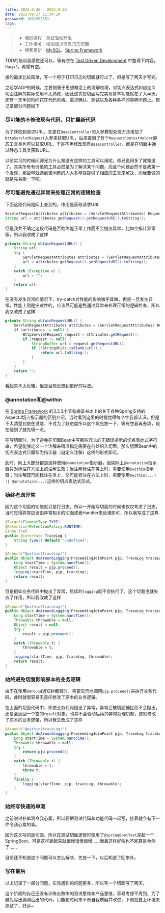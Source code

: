 ```yaml
---
title: 2022.9.26 - 2022.9.30
date: 2022-09-27 11:34:20
password: 1062597351
tags:
---
```


> - 培训课程：测试驱动开发
>- 工作相关：增加请求信息日志切面
> - 博客更新：[MySQL](../../../08/06/mysql/)、[Spring Framework](../../../05/10/spring/)
> 

TDD的培训我感觉还可以，等有空在 [Test Driven Development](../../../09/30/tdd/) 中整理下内容，flag+1，希望有空。

接的需求比较简单，写一个用于打印日志的切面就可以了，但是写了两天才写完。

之前学AOP的时候，主要侧重于思想概念上的理解梳理，对切点表达式和自定义切面注解的实际使用不太熟练，因此这次把切面写完实现基本功能就花了大半天，还有一天半的时间花在代码风格、需求确认、测试以及各种各样的零碎问题上。现记录部分问题如下

### 尽可能的不修改现有代码，只扩展新代码

为了获取到请求URL，先是在`BaseController`的入参模型处理方法增加了`HttpServletRequest`入参来获取URL。后来查到了有个`RequestContextHolder`静态工具类也可以获取URL，于是不再修改现有`BaseController`，而是在切面中通过静态工具类获取URL。

以前实习的时候问师兄为什么知道有这样的工具可以用呢，师兄说用多了就知道了。其实所有有价值的工具必然是为了解决某个问题，而这个问题必然不是我第一个发现，那些早就遇到该问题的人大多早就提供了相应的工具来解决，而我要做的就是先谷歌一下吧。

### 尽可能避免通过异常来处理正常的逻辑检查

下面这段代码是网上查到的，作用是获取请求URL

```java
ServletRequestAttributes attributes = (ServletRequestAttributes) RequestContextHolder.getRequestAttributes();
String url = attributes.getRequest().getRequestURI().toString();
```

但是我并不确定这段代码是否始终能正常工作而不会抛出异常，比如空指针异常等，所以我改成了这样

```java
private String obtainRequestURL() {
    String url;
    try {
        ServletRequestAttributes attributes = (ServletRequestAttributes) RequestContextHolder.getRequestAttributes();
        url = attributes.getRequest().getRequestURI().toString();
    }
    catch (Exception e) {
        url = "";
    }
    return url;
}
```

在没有发生异常的情况下，try-catch对性能的影响微乎其微，但是一旦发生异常，性能上则是灾难性的，应该尽可能避免通过异常来处理正常的逻辑检查，所以我又改成了这样

```java
private String obtainRequestURL() {
    ServletRequestAttributes attributes = (ServletRequestAttributes) RequestContextHolder.getRequestAttributes();
    if (attributes != null) {
        HttpServletRequest request = attributes.getRequest();
        if (request != null) {
            StringBuffer url = request.getRequestURL();
            if (!StringUtils.isBlank(url)) {
                return url.toString();
            }
        }
    }
    return "";
}
```

看起来不太优雅，但是目前没想到更好的写法。

### @annotation和@within

在 [Spring Framework](../../../05/10/spring/) 的3.3.3小节有摘录书本上的关于各种Spring支持的AspectJ切点指示器的区别介绍。当时看到这里的时候觉得每个字我都认识，但是不太清楚到底在说啥，不过为了赶进度所以这个坑先放一下，等有空我再去填，现在碰到了就先填一点。

在写切面时，为了避免在切面Bean中写那些冗长的无错误提示的切点表达式字符串，希望能够定义一个注解来精准指定需要在何处织入切面，那么切面Bean中的切点表达式只需写为指示器（自定义注解）这样的形式即可。

此时，网上大部分都是选择使用`@annotation`指示器，但实际上`@annotation`指示器只对标注在方法上的注解生效；当注解标注在类上时，需要使用`@within`指示器；当注解既可能标注在类上，又可能标注在方法上时，需要使用`@within(...) || @annotation(...)`这样的切点表达式形式。

### 始终考虑异常

因为这个切面的功能就只是打日志，所以一开始写切面的时候也仅仅考虑了日志，当时觉得异常应该由异常相关的切面或者Handler来处理即可，所以我写成了这样

```java
@Target(ElementType.TYPE)
@Retention(RetentionPolicy.RUNTIME)
@Inherited
public @interface TraceLog {
    String type() default "undefined";
}
```

```java
@Around("@within(traceLog)")
public Object doAroundLogging(ProceedingJoinPoint pjp, TraceLog traceLog) throws Throwable {
    Long startTime = System.nanoTime();
    Object result = pjp.proceed();
    logging(startTime, pjp, traceLog);
    return result;
}
```

但是假如业务代码中抛出了异常，后续的`logging`就不会执行了，这个切面也就失去了作用，所以我改成了这样

```java
@Around("@within(traceLog)")
public Object doAroundLogging(ProceedingJoinPoint pjp, TraceLog traceLog) {
    Long startTime = System.nanoTime();
    Throwable throwable = null;
    Object result = null;
    try {
        result = pjp.proceed();
    }
    catch (Throwable t) {
        throwable = t;
    }
    logging(startTime, pjp, traceLog, throwable);
    return result;
}
```

### 始终避免切面影响原本的业务逻辑

由于在使用`@Around`通知拦截器时，需要显示地调用`pjp.proceed()`来执行业务代码，此时就很容易无意间修改了原本的业务逻辑。

在上面的切面代码中，即使业务代码抛出了异常，异常会被切面捕捉而不会抛出，还是会返回一个空的`result`对象，也并不会驱动后续的异常处理机制，这就修改了原本的业务逻辑，所以我又改成了这样

```java
@Around("@within(traceLog)")
public Object doAroundLogging(ProceedingJoinPoint pjp, TraceLog traceLog) throws Throwable {
    Long startTime = System.nanoTime();
    Throwable throwable = null;
    try {
        return pjp.proceed();
    }
    catch (Throwable t) {
        throwable = t;
        throw t;
    }
    finally {
        logging(startTime, pjp, traceLog, throwable);
    }
}
```

### 始终写快速的单测

之前说过补单测令我心累，所以要把测试代码和功能代码一起写，接着就会有下一件令我心累的事。

因为这次写的是切面，所以在测试切面逻辑时使用了`@SpringBootTest`来起一个SpringBoot，可是这样跑起来就很慢很慢很慢......而且这样好像也不能算是单测了......

目前还不知道这个问题可以怎么解决，先放一下，以后知道了回来补。

### 写在最后

以上记录了一部分问题，实际遇到的问题更多，所以写一个切面写了两天。

这个阶段的自己还没有训练出熟练的测试思维和产品思维，容易考虑不周到，为了避免写出漏洞百出的代码，只能花时间来不断自我质疑并改进，下周就要上环境来测试了，好运~